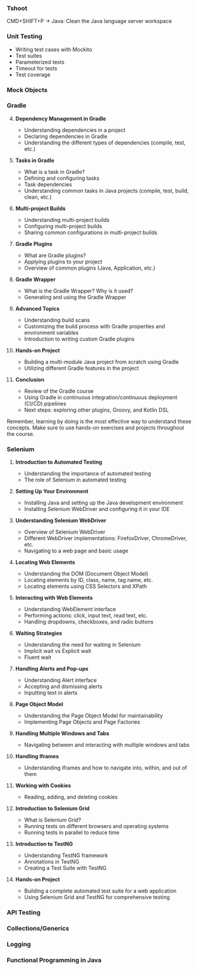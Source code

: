 ### Tshoot

CMD+SHIFT+P -> Java: Clean the Java language server workspace

### Unit Testing

-   Writing test cases with Mockito
-   Test suites
-   Parameterized tests
-   Timeout for tests
-   Test coverage

### Mock Objects

### Gradle

4. **Dependency Management in Gradle**

    - Understanding dependencies in a project
    - Declaring dependencies in Gradle
    - Understanding the different types of dependencies (compile, test, etc.)

5. **Tasks in Gradle**

    - What is a task in Gradle?
    - Defining and configuring tasks
    - Task dependencies
    - Understanding common tasks in Java projects (compile, test, build, clean, etc.)

6. **Multi-project Builds**

    - Understanding multi-project builds
    - Configuring multi-project builds
    - Sharing common configurations in multi-project builds

7. **Gradle Plugins**

    - What are Gradle plugins?
    - Applying plugins to your project
    - Overview of common plugins (Java, Application, etc.)

8. **Gradle Wrapper**

    - What is the Gradle Wrapper? Why is it used?
    - Generating and using the Gradle Wrapper

9. **Advanced Topics**

    - Understanding build scans
    - Customizing the build process with Gradle properties and environment variables
    - Introduction to writing custom Gradle plugins

10. **Hands-on Project**

    - Building a multi-module Java project from scratch using Gradle
    - Utilizing different Gradle features in the project

11. **Conclusion**
    - Review of the Gradle course
    - Using Gradle in continuous integration/continuous deployment (CI/CD) pipelines
    - Next steps: exploring other plugins, Groovy, and Kotlin DSL

Remember, learning by doing is the most effective way to understand these concepts. Make sure to use hands-on exercises and projects throughout the course.

### Selenium

1. **Introduction to Automated Testing**

    - Understanding the importance of automated testing
    - The role of Selenium in automated testing

2. **Setting Up Your Environment**

    - Installing Java and setting up the Java development environment
    - Installing Selenium WebDriver and configuring it in your IDE

3. **Understanding Selenium WebDriver**

    - Overview of Selenium WebDriver
    - Different WebDriver implementations: FirefoxDriver, ChromeDriver, etc.
    - Navigating to a web page and basic usage

4. **Locating Web Elements**

    - Understanding the DOM (Document Object Model)
    - Locating elements by ID, class, name, tag name, etc.
    - Locating elements using CSS Selectors and XPath

5. **Interacting with Web Elements**

    - Understanding WebElement interface
    - Performing actions: click, input text, read text, etc.
    - Handling dropdowns, checkboxes, and radio buttons

6. **Waiting Strategies**

    - Understanding the need for waiting in Selenium
    - Implicit wait vs Explicit wait
    - Fluent wait

7. **Handling Alerts and Pop-ups**

    - Understanding Alert interface
    - Accepting and dismissing alerts
    - Inputting text in alerts

8. **Page Object Model**

    - Understanding the Page Object Model for maintainability
    - Implementing Page Objects and Page Factories

9. **Handling Multiple Windows and Tabs**

    - Navigating between and interacting with multiple windows and tabs

10. **Handling Iframes**

    - Understanding iframes and how to navigate into, within, and out of them

11. **Working with Cookies**

    - Reading, adding, and deleting cookies

12. **Introduction to Selenium Grid**

    - What is Selenium Grid?
    - Running tests on different browsers and operating systems
    - Running tests in parallel to reduce time

13. **Introduction to TestNG**

    - Understanding TestNG framework
    - Annotations in TestNG
    - Creating a Test Suite with TestNG

14. **Hands-on Project**

    - Building a complete automated test suite for a web application
    - Using Selenium Grid and TestNG for comprehensive testing

### API Testing

### Collections/Generics

### Logging

### Functional Programming in Java
